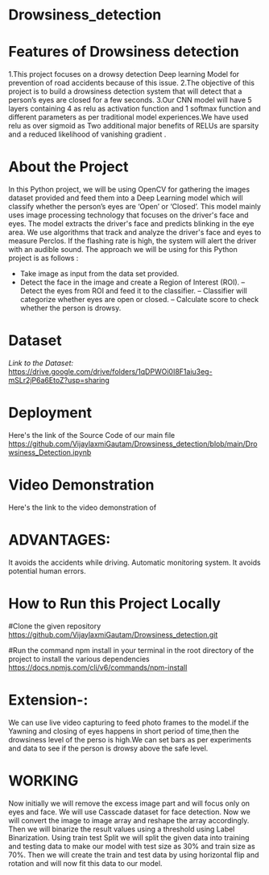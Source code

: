 # Drowsiness_detection
 
# Features of Drowsiness detection
1.This project focuses on a drowsy detection Deep learning Model for prevention of road accidents because of this issue.
2.The objective of this  project is to build a drowsiness detection system that will detect that a person’s eyes are closed for a few seconds.
3.Our CNN model will have 5 layers containing 4 as relu as activation function and 1 softmax function and different parameters as per traditional model experiences.We have used relu as over sigmoid as Two additional major benefits of RELUs are sparsity and a reduced likelihood of vanishing gradient .

# About the Project
In this Python project, we will be using OpenCV for gathering the images dataset provided and feed them into a Deep Learning model which will classify whether the person’s eyes are ‘Open’ or ‘Closed’.
This model mainly uses image processing technology that focuses on the driver's face and eyes.
The model extracts the driver's face and predicts blinking in the eye area.
We use algorithms that track and analyze the driver's face and eyes to measure Perclos. 
If the flashing rate is high, the system will alert the driver with an audible sound.
The approach we will be using for this Python project is as follows :
- Take image as input from the data set provided.
- Detect the face in the image and create a Region of Interest (ROI).
– Detect the eyes from ROI and feed it to the classifier.
– Classifier will categorize whether eyes are open or closed.
– Calculate score to check whether the person is drowsy.



 
# Dataset
*Link to the Dataset:* https://drive.google.com/drive/folders/1qDPWOi0I8F1aiu3eg-mSLr2jP6a6EtoZ?usp=sharing

# Deployment
  Here's the link of the Source Code of our main file
  https://github.com/VijaylaxmiGautam/Drowsiness_detection/blob/main/Drowsiness_Detection.ipynb
 
 
# Video Demonstration
  Here's the link to the video demonstration of



# ADVANTAGES:
 It avoids the accidents while driving.
 Automatic monitoring system.
 It avoids potential human errors.
 
 # How to Run this Project Locally
 
 #Clone the given repository
 https://github.com/VijaylaxmiGautam/Drowsiness_detection.git
 
 #Run the command npm install in your terminal in the root directory of the project to install the various dependencies
 https://docs.npmjs.com/cli/v6/commands/npm-install
 
 
 
# Extension-:
 We can use live video capturing to feed photo frames to the model.if the Yawning and closing of eyes happens in short period of time,then the drowsiness level of the   perso is high.We can set bars as per experiments and data to see if the person is drowsy above the safe level.
 
# WORKING

Now initially we will remove the excess image part and will focus only on eyes and face.
We will use Casscade dataset for face detection.
Now we will convert the image to image array and reshape the array accordingly.
Then we will binarize the result values using a threshold using Label Binarization.
Using train test Split we will split the given data into training and testing data to make our model with test size as 30% and train size as 70%.
Then we will create the train and test data by using horizontal flip and rotation and will now fit this data to our model.


